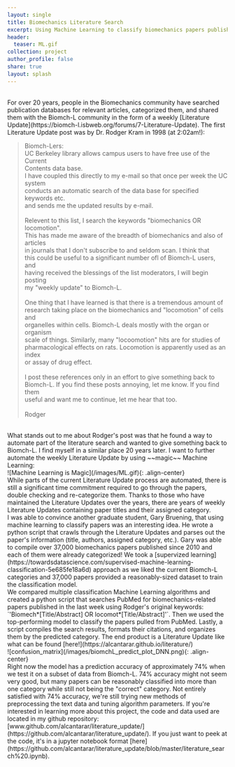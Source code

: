 ```yaml
---
layout: single
title: Biomechanics Literature Search
excerpt: Using Machine Learning to classify biomechanics papers published in the last week
header:
  teaser: ML.gif
collection: project
author_profile: false
share: true
layout: splash
---
```

<br>
For over 20 years, people in the Biomechanics community have searched publication databases for relevant articles, categorized them, and shared them with the Biomch-L community in the form of a weekly [Literature Update](https://biomch-l.isbweb.org/forums/7-Literature-Update). The first Literature Update post was by Dr. Rodger Kram in 1998 (at 2:02am!): 

>Biomch-Lers:  
UC Berkeley library allows campus users to have free use of the Current  
Contents data base.  
I have coupled this directly to my e-mail so that once per week the UC system  
conducts an automatic search of the data base for specified keywords etc.  
and sends me the updated results by e-mail.  
><br>
>Relevent to this list, I search the keywords "biomechanics OR locomotion".  
This has made me aware of the breadth of biomechanics and also of articles  
in journals that I don't subscribe to and seldom scan. I think that  
this could be useful to a significant number ofl of Biomch-L users, and  
having received the blessings of the list moderators, I will begin posting  
my "weekly update" to Biomch-L.  
><br>
>One thing that I have learned is that there is a tremendous amount of  
research taking place on the biomechanics and "locomotion" of cells and  
organelles within cells. Biomch-L deals mostly with the organ or organism  
scale of things. Similarly, many "locoomotion" hits are for studies of  
pharmacological effects on rats. Locomotion is apparently used as an index  
or assay of drug effect.  
><br>
>I post these references only in an effort to give something back to  
Biomch-L. If you find these posts annoying, let me know. If you find them  
useful and want me to continue, let me hear that too.  
><br>
>Rodger 

<br>
What stands out to me about Rodger's post was that he found a way to automate part of the literature search and wanted to give something back to Biomch-L. I find myself in a similar place 20 years later. I want to further automate the weekly Literature Update by using ~~magic~~ Machine Learning:  
<br>  
![Machine Learning is Magic](/images/ML.gif){: .align-center}  
<br>  
While parts of the current Literature Update process are automated, there is still a significant time commitment required to go through the papers, double checking and re-categorize them. Thanks to those who have maintained the Literature Updates over the years, there are years of weekly Literature Updates containing paper titles and their assigned category. 
<br>  
I was able to convince another graduate student, Gary Bruening, that using machine learning to classify papers was an interesting idea. He wrote a python script that crawls through the Literature Updates and parses out the paper's information (title, authors, assigned category, etc.). Gary was able to compile over 37,000 biomechanics papers published since 2010 and each of them were already categorized! We took a [supervized learning](https://towardsdatascience.com/supervised-machine-learning-classification-5e685fe18a6d) approach as we liked the current Biomch-L categories and 37,000 papers provided a reasonably-sized dataset to train the classification model. 
<br>  
We compared multiple classification Machine Learning algorithms and created a python script that searches PubMed for biomechanics-related papers published in the last week using Rodger's original keywords: `'Biomech*[Title/Abstract] OR locomot*[Title/Abstract]'`. Then we used the top-performing model to classify the papers pulled from PubMed. Lastly, a script compiles the search results, formats their citations, and organizes them by the predicted category. The end product is a Literature Update like what can be found [here!](https://alcantarar.github.io/literature/) 
<br>  
![confusion_matrix](/images/biomchL_predict_plot_DNN.png){: .align-center}  
<br>
Right now the model has a prediction accuracy of approximately 74% when we test it on a subset of data from Biomch-L. 74% accuracy might not seem very good, but many papers can be reasonably classified into more than one category while still not being the "correct" category. Not entirely satisfied with 74% accuracy, we're still trying new methods of preprocessing the text data and tuning algorithm parameters. If you're interested in learning more about this project, the code and data used are located in my github repository: [www.github.com/alcantarar/literature_update/](https://github.com/alcantarar/literature_update/). If you just want to peek at the code, it's in a jupyter notebook format [here](https://github.com/alcantarar/literature_update/blob/master/literature_search%20.ipynb).



